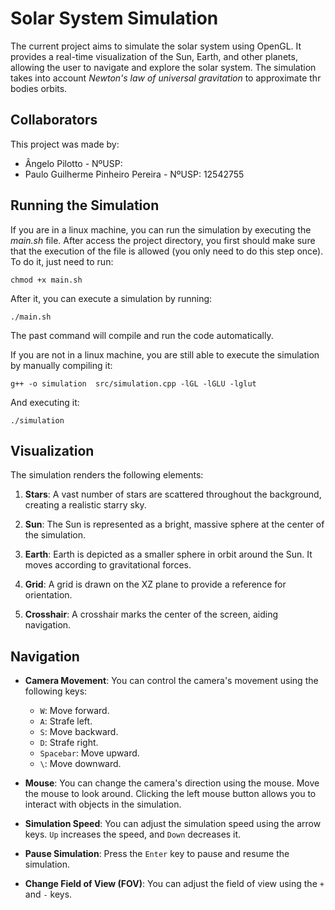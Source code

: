 # Solar System Simulation

The current project aims to simulate the solar system using OpenGL. It provides a real-time visualization of the Sun, Earth, and other planets, allowing the user to navigate and explore the solar system. The simulation takes into account *Newton's law of universal gravitation* to approximate thr bodies orbits.

## Collaborators
This project was made by:
* Ângelo Pilotto - NºUSP: 
* Paulo Guilherme Pinheiro Pereira - NºUSP: 12542755

## Running the Simulation
If you are in a linux machine, you can run the simulation by executing the *main.sh* file. After access the project directory, you first should make sure that the execution of the file is allowed (you only need to do this step once). To do it, just need to run:

```
chmod +x main.sh
```

After it, you can execute a simulation by running:
```
./main.sh
```

The past command will compile and run the code automatically.

If you are not in a linux machine, you are still able to execute the simulation by manually compiling it:
```
g++ -o simulation  src/simulation.cpp -lGL -lGLU -lglut
```

And executing it:
```
./simulation
```
## Visualization

The simulation renders the following elements:

1. **Stars**: A vast number of stars are scattered throughout the background, creating a realistic starry sky.

2. **Sun**: The Sun is represented as a bright, massive sphere at the center of the simulation.

3. **Earth**: Earth is depicted as a smaller sphere in orbit around the Sun. It moves according to gravitational forces.

4. **Grid**: A grid is drawn on the XZ plane to provide a reference for orientation.

5. **Crosshair**: A crosshair marks the center of the screen, aiding navigation.

## Navigation

- **Camera Movement**: You can control the camera's movement using the following keys:
  - `W`: Move forward.
  - `A`: Strafe left.
  - `S`: Move backward.
  - `D`: Strafe right.
  - `Spacebar`: Move upward.
  - `\`: Move downward.

- **Mouse**: You can change the camera's direction using the mouse. Move the mouse to look around. Clicking the left mouse button allows you to interact with objects in the simulation.

- **Simulation Speed**: You can adjust the simulation speed using the arrow keys. `Up` increases the speed, and `Down` decreases it.

- **Pause Simulation**: Press the `Enter` key to pause and resume the simulation.

- **Change Field of View (FOV)**: You can adjust the field of view using the `+` and `-` keys.
